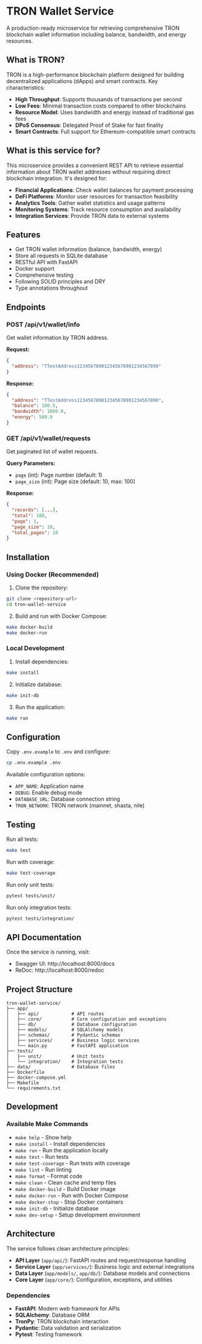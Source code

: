 # TRON Wallet Service

A production-ready microservice for retrieving comprehensive TRON blockchain wallet information including balance, bandwidth, and energy resources.

## What is TRON?

TRON is a high-performance blockchain platform designed for building decentralized applications (dApps) and smart contracts. Key characteristics:

- **High Throughput**: Supports thousands of transactions per second
- **Low Fees**: Minimal transaction costs compared to other blockchains
- **Resource Model**: Uses bandwidth and energy instead of traditional gas fees
- **DPoS Consensus**: Delegated Proof of Stake for fast finality
- **Smart Contracts**: Full support for Ethereum-compatible smart contracts

## What is this service for?

This microservice provides a convenient REST API to retrieve essential information about TRON wallet addresses without requiring direct blockchain integration. It's designed for:

- **Financial Applications**: Check wallet balances for payment processing
- **DeFi Platforms**: Monitor user resources for transaction feasibility
- **Analytics Tools**: Gather wallet statistics and usage patterns
- **Monitoring Systems**: Track resource consumption and availability
- **Integration Services**: Provide TRON data to external systems

## Features

- Get TRON wallet information (balance, bandwidth, energy)
- Store all requests in SQLite database
- RESTful API with FastAPI
- Docker support
- Comprehensive testing
- Following SOLID principles and DRY
- Type annotations throughout

## Endpoints

### POST /api/v1/wallet/info
Get wallet information by TRON address.

**Request:**
```json
{
  "address": "TTestAddress123456789012345678901234567890"
}
```

**Response:**
```json
{
  "address": "TTestAddress123456789012345678901234567890",
  "balance": 100.5,
  "bandwidth": 1000.0,
  "energy": 500.0
}
```

### GET /api/v1/wallet/requests
Get paginated list of wallet requests.

**Query Parameters:**
- `page` (int): Page number (default: 1)
- `page_size` (int): Page size (default: 10, max: 100)

**Response:**
```json
{
  "records": [...],
  "total": 100,
  "page": 1,
  "page_size": 10,
  "total_pages": 10
}
```

## Installation

### Using Docker (Recommended)

1. Clone the repository:
```bash
git clone <repository-url>
cd tron-wallet-service
```

2. Build and run with Docker Compose:
```bash
make docker-build
make docker-run
```

### Local Development

1. Install dependencies:
```bash
make install
```

2. Initialize database:
```bash
make init-db
```

3. Run the application:
```bash
make run
```

## Configuration

Copy `.env.example` to `.env` and configure:

```bash
cp .env.example .env
```

Available configuration options:
- `APP_NAME`: Application name
- `DEBUG`: Enable debug mode
- `DATABASE_URL`: Database connection string
- `TRON_NETWORK`: TRON network (mainnet, shasta, nile)

## Testing

Run all tests:
```bash
make test
```

Run with coverage:
```bash
make test-coverage
```

Run only unit tests:
```bash
pytest tests/unit/
```

Run only integration tests:
```bash
pytest tests/integration/
```

## API Documentation

Once the service is running, visit:
- Swagger UI: http://localhost:8000/docs
- ReDoc: http://localhost:8000/redoc

## Project Structure

```
tron-wallet-service/
├── app/
│   ├── api/            # API routes
│   ├── core/           # Core configuration and exceptions
│   ├── db/             # Database configuration
│   ├── models/         # SQLAlchemy models
│   ├── schemas/        # Pydantic schemas
│   ├── services/       # Business logic services
│   └── main.py         # FastAPI application
├── tests/
│   ├── unit/           # Unit tests
│   └── integration/    # Integration tests
├── data/               # Database files
├── Dockerfile
├── docker-compose.yml
├── Makefile
└── requirements.txt
```

## Development

### Available Make Commands

- `make help` - Show help
- `make install` - Install dependencies
- `make run` - Run the application locally
- `make test` - Run tests
- `make test-coverage` - Run tests with coverage
- `make lint` - Run linting
- `make format` - Format code
- `make clean` - Clean cache and temp files
- `make docker-build` - Build Docker image
- `make docker-run` - Run with Docker Compose
- `make docker-stop` - Stop Docker containers
- `make init-db` - Initialize database
- `make dev-setup` - Setup development environment

## Architecture

The service follows clean architecture principles:

- **API Layer** (`app/api/`): FastAPI routes and request/response handling
- **Service Layer** (`app/services/`): Business logic and external integrations
- **Data Layer** (`app/models/`, `app/db/`): Database models and connections
- **Core Layer** (`app/core/`): Configuration, exceptions, and utilities

### Dependencies

- **FastAPI**: Modern web framework for APIs
- **SQLAlchemy**: Database ORM
- **TronPy**: TRON blockchain interaction
- **Pydantic**: Data validation and serialization
- **Pytest**: Testing framework

